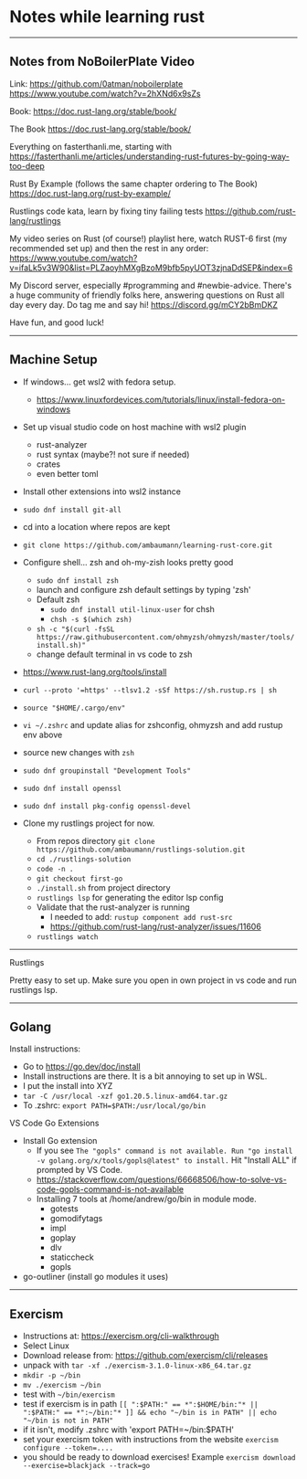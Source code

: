# Notes while learning rust

---

## Notes from NoBoilerPlate Video

Link: <https://github.com/0atman/noboilerplate>
<https://www.youtube.com/watch?v=2hXNd6x9sZs>

Book: <https://doc.rust-lang.org/stable/book/>

The Book <https://doc.rust-lang.org/stable/book/>

Everything on fasterthanli.me, starting with <https://fasterthanli.me/articles/understanding-rust-futures-by-going-way-too-deep>

Rust By Example (follows the same chapter ordering to The Book) <https://doc.rust-lang.org/rust-by-example/>

Rustlings code kata, learn by fixing tiny failing tests <https://github.com/rust-lang/rustlings>

My video series on Rust (of course!) playlist here, watch RUST-6 first (my recommended set up) and then the rest in any order: <https://www.youtube.com/watch?v=ifaLk5v3W90&list=PLZaoyhMXgBzoM9bfb5pyUOT3zjnaDdSEP&index=6>

My Discord server, especially #programming and #newbie-advice. There's a huge community of friendly folks here, answering questions on Rust all day every day. Do tag me and say hi! <https://discord.gg/mCY2bBmDKZ>

Have fun, and good luck!

---

## Machine Setup

* If windows... get wsl2 with fedora setup.
  * <https://www.linuxfordevices.com/tutorials/linux/install-fedora-on-windows>
* Set up visual studio code on host machine with wsl2 plugin
  * rust-analyzer
  * rust syntax (maybe?! not sure if needed)
  * crates
  * even better toml
* Install other extensions into wsl2 instance
* `sudo dnf install git-all`
* cd into a location where repos are kept
* `git clone https://github.com/ambaumann/learning-rust-core.git`
* Configure shell... zsh and oh-my-zish looks pretty good
  * `sudo dnf install zsh`
  * launch and configure zsh default settings by typing 'zsh'
  * Default zsh
    * `sudo dnf install util-linux-user` for chsh
    * `chsh -s $(which zsh)`
  * `sh -c "$(curl -fsSL https://raw.githubusercontent.com/ohmyzsh/ohmyzsh/master/tools/install.sh)"`
  * change default terminal in vs code to zsh

* <https://www.rust-lang.org/tools/install>
* `curl --proto '=https' --tlsv1.2 -sSf https://sh.rustup.rs | sh`
* `source "$HOME/.cargo/env"`
* `vi ~/.zshrc` and update alias for zshconfig, ohmyzsh and add rustup env above
* source new changes with `zsh`
* `sudo dnf groupinstall "Development Tools"`
* `sudo dnf install openssl`
* `sudo dnf install pkg-config openssl-devel`
* Clone my rustlings project for now.
  * From repos directory `git clone https://github.com/ambaumann/rustlings-solution.git`
  * `cd ./rustlings-solution`
  * `code -n .`
  * `git checkout first-go`
  * `./install.sh` from project directory
  * `rustlings lsp` for generating the editor lsp config
  * Validate that the rust-analyzer is running
    * I needed to add: `rustup component add rust-src`
    * <https://github.com/rust-lang/rust-analyzer/issues/11606>
  * `rustlings watch`

---

Rustlings

Pretty easy to set up. Make sure you open in own project in vs code and run rustlings lsp.

---

## Golang

Install instructions:

* Go to <https://go.dev/doc/install>
* Install instructions are there. It is a bit annoying to set up in WSL.
* I put the install into XYZ
* `tar -C /usr/local -xzf go1.20.5.linux-amd64.tar.gz`
* To .zshrc: `export PATH=$PATH:/usr/local/go/bin`

VS Code Go Extensions

* Install Go extension
  * If you see `The "gopls" command is not available. Run "go install -v golang.org/x/tools/gopls@latest" to install.`
    Hit "Install ALL" if prompted by VS Code.
  * <https://stackoverflow.com/questions/66668506/how-to-solve-vs-code-gopls-command-is-not-available>
  * Installing 7 tools at /home/andrew/go/bin in module mode.
    * gotests
    * gomodifytags
    * impl
    * goplay
    * dlv
    * staticcheck
    * gopls
* go-outliner (install go modules it uses)

---

## Exercism

* Instructions at: <https://exercism.org/cli-walkthrough>
* Select Linux
* Download release from: <https://github.com/exercism/cli/releases>
* unpack with `tar -xf ./exercism-3.1.0-linux-x86_64.tar.gz`
* `mkdir -p ~/bin`
* `mv ./exercism ~/bin`
* test with `~/bin/exercism`
* test if exercism is in path `[[ ":$PATH:" == *":$HOME/bin:"* || ":$PATH:" == *":~/bin:"* ]] && echo "~/bin is in PATH" || echo "~/bin is not in PATH"`
* if it isn't, modify .zshrc with 'export PATH=~/bin:$PATH'
* set your exercism token with instructions from the website `exercism configure --token=....`
* you should be ready to download exercises! Example `exercism download --exercise=blackjack --track=go`
